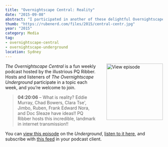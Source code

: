 ```yaml
---
title: "Overnightscape Central: Reality"
date: "2015-09-08"
abstract: "I participated in another of these delightful Overnightscape Underground productions by PQ Ribber."
thumb: "https://rubenerd.com/files/2015/central-centr.jpg"
year: "2015"
category: Media
tag:
- overnightscape-central
- overnightscape-underground
location: Sydney
---
```

<p class="show-cover"><a href="https://onsug.com/archives/17426/"><img src="https://rubenerd.com/files/2015/central-centr.jpg" alt="View episode" style="float:right; margin:0 0 1em 2em; width:180px; height:180px;" /></a></p>

*The Overnightscape Central* is a fun weekly podcast hosted by the illustrious PQ Ribber. Hosts and listeners of *The Overnightscape Underground* participate in a topic each week, and you’re welcome to join.

> **04:20:06** – What is reality? Eddie Murray, Chad Bowers, Clara Tse', Jimbo, Ruben, Frank Edward Nora, and Doc Sleaze have ideas!! PQ Ribber hosts this incredible, landmark in internet transmission!!

You can <a href="https://onsug.com/archives/17426/">view this episode</a> on the *Underground*, <a href="https://media.blubrry.com/onsug/p/onsug.com/shows/Sep15/onsug_Sep15_Central_Rea.mp3">listen to it here</a>, and subscribe with <a href="https://onsug.com/archives/category/overnightscapecentral/feed/">this feed</a> in your podcast client.
